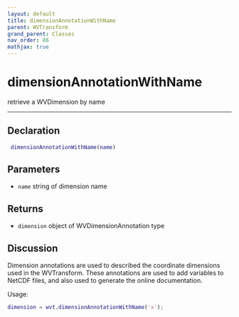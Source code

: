 ```yaml
---
layout: default
title: dimensionAnnotationWithName
parent: WVTransform
grand_parent: Classes
nav_order: 86
mathjax: true
---
```


#  dimensionAnnotationWithName

retrieve a WVDimension by name


---

## Declaration
```matlab
 dimensionAnnotationWithName(name)
```
## Parameters
+ `name`  string of dimension name

## Returns
+ `dimension`  object of WVDimensionAnnotation type

## Discussion

  Dimension annotations are used to described the coordinate dimensions
  used in the WVTransform. These annotations are used to add variables to
  NetCDF files, and also used to generate the online documentation.
 
  Usage:
 
  ```matlab
  dimension = wvt.dimensionAnnotationWithName('x');
  ```
 
        
